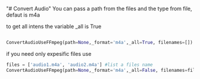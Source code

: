 "# Convert Audio" 
You can pass a path from the files and the type from file, defaut is m4a


to get all intens the variable _all is True
```py

ConvertAudioUseFFmpeg(path=None,_format='m4a',_all=True, filenames=[])
```
if you need only expesific files use
```py
files = ['audio1.m4a', 'audio2.m4a'] #list a files name
ConvertAudioUseFFmpeg(path=None,_format='m4a',_all=False, filenames=files)
```
